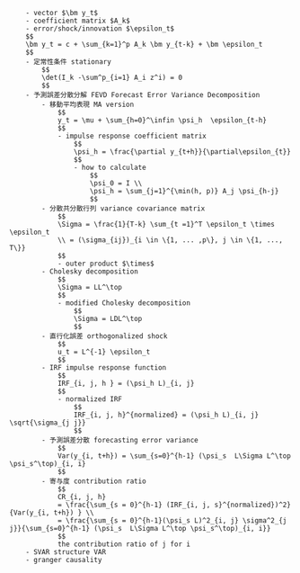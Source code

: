 
        - vector $\bm y_t$
        - coefficient matrix $A_k$
        - error/shock/innovation $\epsilon_t$
        $$
        \bm y_t = c + \sum_{k=1}^p A_k \bm y_{t-k} + \bm \epsilon_t
        $$
        - 定常性条件 stationary
            $$
            \det(I_k -\sum^p_{i=1} A_i z^i) = 0
            $$
        - 予測誤差分散分解 FEVD Forecast Error Variance Decomposition
            - 移動平均表現 MA version
                $$
                y_t = \mu + \sum_{h=0}^\infin \psi_h  \epsilon_{t-h}
                $$
                - impulse response coefficient matrix
                    $$
                    \psi_h = \frac{\partial y_{t+h}}{\partial\epsilon_{t}}
                    $$
                    - how to calculate
                        $$
                        \psi_0 = I \\
                        \psi_h = \sum_{j=1}^{\min(h, p)} A_j \psi_{h-j}
                        $$
            - 分散共分散行列 variance covariance matrix
                $$
                \Sigma = \frac{1}{T-k} \sum_{t =1}^T \epsilon_t \times \epsilon_t
                \\ = (\sigma_{ij})_{i \in \{1, ... ,p\}, j \in \{1, ..., T\}}
                $$
                - outer product $\times$
            - Cholesky decomposition
                $$
                \Sigma = LL^\top
                $$
                - modified Cholesky decomposition
                    $$
                    \Sigma = LDL^\top
                    $$
            - 直行化誤差 orthogonalized shock
                $$
                u_t = L^{-1} \epsilon_t
                $$
            - IRF impulse response function
                $$
                IRF_{i, j, h } = (\psi_h L)_{i, j}
                $$
                - normalized IRF
                    $$
                    IRF_{i, j, h}^{normalized} = (\psi_h L)_{i, j} \sqrt{\sigma_{j j}}
                    $$
            - 予測誤差分散 forecasting error variance
                $$
                Var(y_{i, t+h}) = \sum_{s=0}^{h-1} (\psi_s  L\Sigma L^\top \psi_s^\top)_{i, i}
                $$
            - 寄与度 contribution ratio
                $$
                CR_{i, j, h} 
                = \frac{\sum_{s = 0}^{h-1} (IRF_{i, j, s}^{normalized})^2}{Var(y_{i, t+h}) } \\
                = \frac{\sum_{s = 0}^{h-1}(\psi_s L)^2_{i, j} \sigma^2_{j j}}{\sum_{s=0}^{h-1} (\psi_s  L\Sigma L^\top \psi_s^\top)_{i, i}}
                $$
                the contribution ratio of j for i
        - SVAR structure VAR
        - granger causality